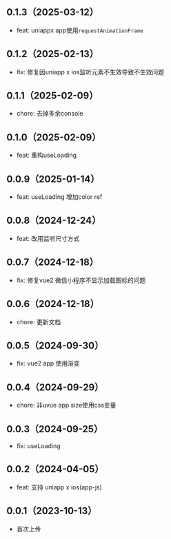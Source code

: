 ## 0.1.3（2025-03-12）
- feat: uniappx app使用`requestAnimationFrame`
## 0.1.2（2025-02-13）
- fix: 修复因uniapp x ios监听元素不生效导致不生效问题
## 0.1.1（2025-02-09）
- chore: 去掉多余console
## 0.1.0（2025-02-09）
- feat: 重构useLoading
## 0.0.9（2025-01-14）
- feat: useLoading 增加color ref
## 0.0.8（2024-12-24）
- feat: 改用监听尺寸方式
## 0.0.7（2024-12-18）
- fix: 修复vue2 微信小程序不显示加载图标的问题
## 0.0.6（2024-12-18）
- chore: 更新文档
## 0.0.5（2024-09-30）
- fix: vue2 app 使用渐变
## 0.0.4（2024-09-29）
- chore: 非uvue app size使用css变量
## 0.0.3（2024-09-25）
- fix: useLoading
## 0.0.2（2024-04-05）
- feat: 支持 uniapp x ios(app-js)
## 0.0.1（2023-10-13）
- 首次上传
